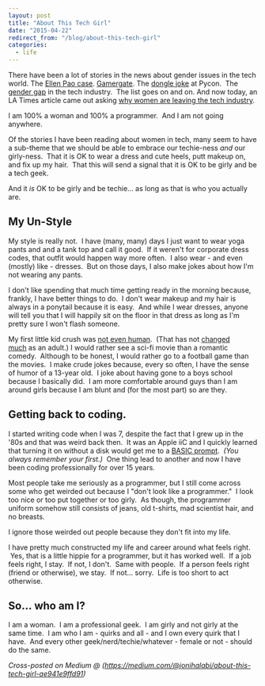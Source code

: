 ```yaml
---
layout: post
title: "About This Tech Girl"
date: "2015-04-22"
redirect_from: "/blog/about-this-tech-girl"
categories:
  - life
---
```


There have been a lot of stories in the news about gender issues in the tech world. The [Ellen Pao case](https://slate.com/business/2015/03/ellen-pao-trial-the-lawsuit-brought-awareness-to-workplace-sexism-but-the-setbacks-are-gripping.html). [Gamergate](https://gawker.com/what-is-gamergate-and-why-an-explainer-for-non-geeks-1642909080). The [dongle joke](https://techcrunch.com/2013/03/21/a-dongle-joke-that-spiraled-way-out-of-control/) at Pycon.  The [gender gap](http://www.usatoday.com/story/tech/2015/03/26/silicon-valley-gender-gap-widening/70444276/) in the tech industry.  The list goes on and on. And now today, an LA Times article came out asking [why women are leaving the tech industry](https://www.latimes.com/business/la-fi-women-tech-20150222-story.html).

I am 100% a woman and 100% a programmer.  And I am not going anywhere.

Of the stories I have been reading about women in tech, many seem to have a sub-theme that we should be able to embrace our techie-ness _and_ our girly-ness.  That it is OK to wear a dress and cute heels, putt makeup on, and fix up my hair.  That this will send a signal that it is OK to be girly and be a tech geek.

And it _is_ OK to be girly and be techie... as long as that is who you actually are.

## My Un-Style

My style is really not.  I have (many, many) days I just want to wear yoga pants and and a tank top and call it good.  If it weren't for corporate dress codes, that outfit would happen way more often.  I also wear - and even (mostly) like - dresses.  But on those days, I also make jokes about how I'm not wearing any pants.

I don't like spending that much time getting ready in the morning because, frankly, I have better things to do.  I don't wear makeup and my hair is always in a ponytail because it is easy.  And while I wear dresses, anyone will tell you that I will happily sit on the floor in that dress as long as I'm pretty sure I won't flash someone.

My first little kid crush was [not even human](https://starwars.fandom.com/wiki/R2-D2).  (That has not [changed much](https://tardis.fandom.com/wiki/Tenth_Doctor) as an adult.) I would rather see a sci-fi movie than a romantic comedy.  Although to be honest, I would rather go to a football game than the movies.  I make crude jokes because, every so often, I have the sense of humor of a 13-year old.  I joke about having gone to a boys school because I basically did.  I am more comfortable around guys than I am around girls because I am blunt and (for the most part) so are they.

## Getting back to coding.

I started writing code when I was 7, despite the fact that I grew up in the '80s and that was weird back then.  It was an Apple iiC and I quickly learned that turning it on without a disk would get me to a [BASIC prompt](http://www.landsnail.com/a2ref.htm).  _(You always remember your first.)_  One thing lead to another and now I have been coding professionally for over 15 years.

Most people take me seriously as a programmer, but I still come across some who get weirded out because I "don't look like a programmer."  I look too nice or too put together or too girly.  As though, the programmer uniform somehow still consists of jeans, old t-shirts, mad scientist hair, and no breasts.

I ignore those weirded out people because they don't fit into my life.

I have pretty much constructed my life and career around what feels right.  Yes, that is a little hippie for a programmer, but it has worked well.  If a job feels right, I stay.  If not, I don't.  Same with people.  If a person feels right (friend or otherwise), we stay.  If not... sorry.  Life is too short to act otherwise.

## So... who am I?

I am a woman.  I am a professional geek.  I am girly and not girly at the same time.  I am who I am - quirks and all - and I own every quirk that I have.  And every other geek/nerd/techie/whatever - female or not - should do the same.

_Cross-posted on Medium @ (https://medium.com/@jonihalabi/about-this-tech-girl-ae941e9ffd91)_
